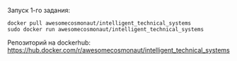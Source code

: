 Запуск 1-го задания: 

```
docker pull awesomecosmonaut/intelligent_technical_systems
sudo docker run awesomecosmonaut/intelligent_technical_systems
```

Репозиторий на dockerhub: https://hub.docker.com/r/awesomecosmonaut/intelligent_technical_systems
